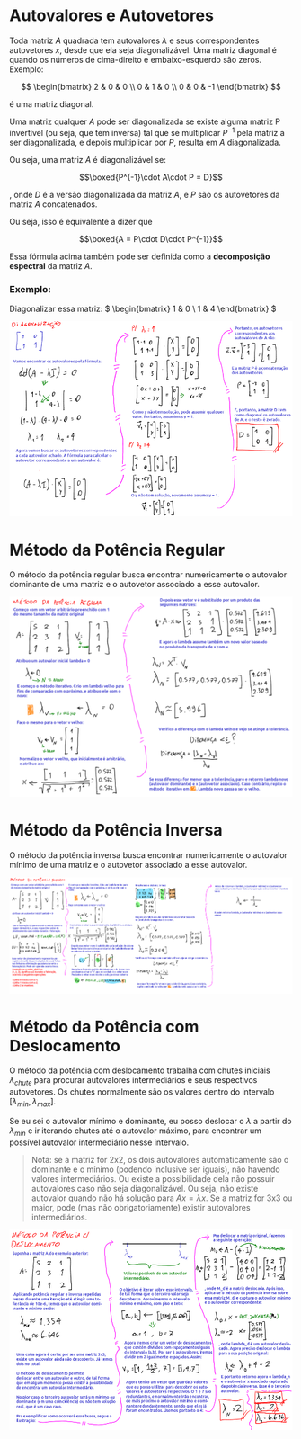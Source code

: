 # Autovalores e Autovetores

Toda matriz $A$ quadrada tem autovalores $\lambda$ e seus correspondentes autovetores $x$, desde que ela seja diagonalizável. Uma matriz diagonal é quando os números de cima-direito e embaixo-esquerdo são zeros. Exemplo:

$$
\begin{bmatrix}
2 & 0 & 0 \\
0 & 1 & 0 \\
0 & 0 & -1
\end{bmatrix}
$$

é uma matriz diagonal.

Uma matriz qualquer $A$ pode ser diagonalizada se existe alguma matriz P invertível (ou seja, que tem inversa) tal que se multiplicar $P^{-1}$ pela matriz a ser diagonalizada, e depois multiplicar por $P$, resulta em $A$ diagonalizada. 

Ou seja, uma matriz $A$ é diagonalizável se:

$$\boxed{P^{-1}\cdot A\cdot P = D}$$

, onde $D$ é a versão diagonalizada da matriz $A$, e $P$ são os autovetores da matriz $A$ concatenados.

Ou seja, isso é equivalente a dizer que

$$\boxed{A = P\cdot D\cdot P^{-1}}$$

Essa fórmula acima também pode ser definida como a **decomposição espectral** da matriz $A$.

### Exemplo:

Diagonalizar essa matriz: 
$
\begin{bmatrix}
1 & 0 \\
1 & 4
\end{bmatrix}
$

![](2023-06-11-14-44-41.png)

# Método da Potência Regular

O método da potência regular busca encontrar numericamente o autovalor dominante de uma matriz e o autovetor associado a esse autovalor.

![](2023-06-21-17-17-30.png)

# Método da Potência Inversa

O método da potência inversa busca encontrar numericamente o autovalor mínimo de uma matriz e o autovetor associado a esse autovalor.

![](2023-06-22-17-19-34.png)

# Método da Potência com Deslocamento

O método da potência com deslocamento trabalha com chutes iniciais $\lambda _{chute}$ para procurar autovalores intermediários e seus respectivos autovetores. Os chutes normalmente são os valores dentro do intervalo $[\lambda _{min}, \lambda _{max}]$.

Se eu sei o autovalor mínimo e dominante, eu posso deslocar o $\lambda$ a partir do $\lambda _{min}$ e ir iterando chutes até o autovalor máximo, para encontrar um possível autovalor intermediário nesse intervalo.

> Nota: se a matriz for 2x2, os dois autovalores automaticamente são o dominante e o mínimo (podendo inclusive ser iguais), não havendo valores intermediários. Ou existe a possibilidade dela não possuir autovalores caso não seja diagonalizável. Ou seja, não existe autovalor quando não há solução para $Ax = \lambda x$. Se a matriz for 3x3 ou maior, pode (mas não obrigatoriamente) existir autovalores intermediários.

![](2023-06-22-17-20-41.png)